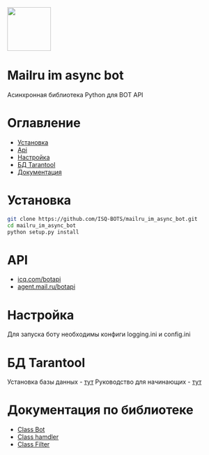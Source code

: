 <img src="https://github.com/ICQ-BOTS/mailru_im_async_bot/blob/main/logo.png" width="100" height="100">

# Mailru im async bot
 
Асинхронная библиотека Python для BOT API

# Оглавление 
 - [Установка](#)
 - [Api](#)
 - [Настройка](#)
 - [БД Tarantool](#)
 - [Документация](#)
 
# Установка 

```bash
git clone https://github.com/ISQ-BOTS/mailru_im_async_bot.git
cd mailru_im_async_bot
python setup.py install
```

# API
* [icq.com/botapi](https://icq.com/botapi/)
* [agent.mail.ru/botapi](https://agent.mail.ru/botapi/)


# Настройка

Для запуска боту необходимы конфиги logging.ini и config.ini



# БД Tarantool
Установка базы данных - [тут](https://www.tarantool.io/ru/download/os-installation/ubuntu/)
Руководство для начинающих - [тут](https://www.tarantool.io/ru/doc/latest/getting_started/getting_started_db/#using-a-binary-package)

# Документация по библиотеке
 
* [Class Bot](#)
* [Class hamdler](#)
* [Class Filter](#)
